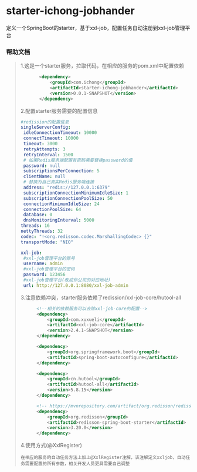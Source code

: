 # starter-ichong-jobhander
定义一个SpringBoot的starter，基于xxl-job，配置任务自动注册到xxl-job管理平台

### 帮助文档

>1.这是一个starter服务，拉取代码，在相应的服务的pom.xml中配置依赖
>
>```xml
>        <dependency>
>            <groupId>com.ichong</groupId>
>            <artifactId>starter-ichong-jobhander</artifactId>
>            <version>0.0.1-SNAPSHOT</version>
>        </dependency>
>```
>
>2.配置starter服务需要的配置信息
>
>```yml
>#redission的配置信息
>singleServerConfig:
>  idleConnectionTimeout: 10000
>  connectTimeout: 10000
>  timeout: 3000
>  retryAttempts: 3
>  retryInterval: 1500
>  # 如果Redis服务端配置有密码需要替换password的值
>  password: null
>  subscriptionsPerConnection: 5
>  clientName: null
>  # 替换为自己真实Redis服务端连接
>  address: "redis://127.0.0.1:6379"
>  subscriptionConnectionMinimumIdleSize: 1
>  subscriptionConnectionPoolSize: 50
>  connectionMinimumIdleSize: 24
>  connectionPoolSize: 64
>  database: 0
>  dnsMonitoringInterval: 5000
>threads: 16
>nettyThreads: 32
>codec: "!<org.redisson.codec.MarshallingCodec> {}"
>transportMode: "NIO"
>
>xxl-job:
>  #xxl-job管理平台的账号
>  username: admin
>  #xxl-job管理平台的密码
>  password: 123456
>  #xxl-job管理平台(改成你公司的对应地址)
>  url: http://127.0.0.1:8080/xxl-job-admin
>```
>
>3.注意依赖冲突，starter服务依赖了redission/xxl-job-core/hutool-all
>
>```xml
>		<!--相关的依赖服务可以去除xxl-job-core的配置-->
>		<dependency>
>			<groupId>com.xuxueli</groupId>
>			<artifactId>xxl-job-core</artifactId>
>			<version>2.4.1-SNAPSHOT</version>
>		</dependency>
>
>		<dependency>
>			<groupId>org.springframework.boot</groupId>
>			<artifactId>spring-boot-autoconfigure</artifactId>
>		</dependency>
>
>		<dependency>
>			<groupId>cn.hutool</groupId>
>			<artifactId>hutool-all</artifactId>
>			<version>5.8.15</version>
>		</dependency>
>
>		<!-- https://mvnrepository.com/artifact/org.redisson/redisson-spring-boot-starter -->
>		<dependency>
>			<groupId>org.redisson</groupId>
>			<artifactId>redisson-spring-boot-starter</artifactId>
>			<version>3.20.0</version>
>		</dependency>
>```
>
>
>4.使用方式(@XxlRegister)
>
>```
>在相应的服务的自动任务方法上加上@XxlRegister注解，该注解定义xxljob，自动任务需要配置的所有参数，相关开发人员更具需要自己调整
>```
>
>
